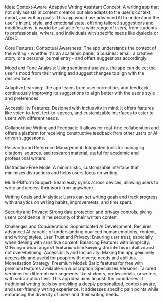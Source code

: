 Idea: Context-Aware, Adaptive Writing Assistant
Concept:
A writing app that not only assists in content creation but also adapts to the user's context, mood, and writing goals. This app would use advanced AI to understand the user's intent, style, and emotional state, offering tailored suggestions and modifications. It would be suitable for a wide range of users, from students to professionals, writers, and individuals with specific needs like dyslexia or ADHD.

Core Features:
Contextual Awareness: The app understands the context of the writing - whether it's an academic paper, a business email, a creative story, or a personal journal entry - and offers suggestions accordingly.

Mood and Tone Analysis: Using sentiment analysis, the app can detect the user's mood from their writing and suggest changes to align with the desired tone.

Adaptive Learning: The app learns from user corrections and feedback, continuously improving its suggestions to align better with the user's style and preferences.

Accessibility Features: Designed with inclusivity in mind, it offers features like voice-to-text, text-to-speech, and customizable interfaces to cater to users with different needs.

Collaborative Writing and Feedback: It allows for real-time collaboration and offers a platform for receiving constructive feedback from other users or AI-driven suggestions.

Research and Reference Management: Integrated tools for managing citations, sources, and research material, useful for academic and professional writers.

Distraction-Free Mode: A minimalistic, customizable interface that minimizes distractions and helps users focus on writing.

Multi-Platform Support: Seamlessly syncs across devices, allowing users to write and access their work from anywhere.

Writing Goals and Analytics: Users can set writing goals and track progress with analytics on writing habits, improvements, and time spent.

Security and Privacy: Strong data protection and privacy controls, giving users confidence in the security of their written content.

Challenges and Considerations:
Sophisticated AI Development: Requires advanced AI capable of understanding nuanced human emotions, context, and writing styles.
User Trust and Privacy: Ensuring user trust, especially when dealing with sensitive content.
Balancing Features with Simplicity: Offering a wide range of features while keeping the interface intuitive and not overwhelming.
Accessibility and Inclusivity: Making the app genuinely accessible and useful for people with diverse needs and abilities.
Monetization Strategy:
Freemium Model: Basic features for free with premium features available via subscription.
Specialized Versions: Tailored versions for different user segments like students, professionals, or writers, with subscription tiers.
This app idea aims to push the boundaries of traditional writing tools by providing a deeply personalized, context-aware, and user-friendly writing experience. It addresses specific pain points while embracing the diversity of users and their writing needs.
